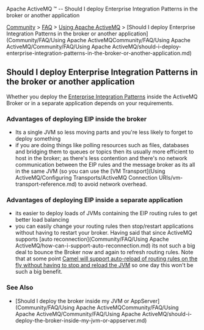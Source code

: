 Apache ActiveMQ ™ -- Should I deploy Enterprise Integration Patterns in the broker or another application 

[Community](community.md) > [FAQ](CommunityCommunity/Community/faq.md) > [Using Apache ActiveMQ](Community/FAQCommunity/FAQ/Community/FAQ/using-apache-activemq.md) > [Should I deploy Enterprise Integration Patterns in the broker or another application](Community/FAQ/Using Apache ActiveMQCommunity/FAQ/Using Apache ActiveMQ/Community/FAQ/Using Apache ActiveMQ/should-i-deploy-enterprise-integration-patterns-in-the-broker-or-another-application.md)


Should I deploy Enterprise Integration Patterns in the broker or another application
------------------------------------------------------------------------------------

Whether you deploy the [Enterprise Integration Patterns](Features/enterprise-integration-patterns.md) inside the ActiveMQ Broker or in a separate application depends on your requirements.

### Advantages of deploying EIP inside the broker

*   Its a single JVM so less moving parts and you're less likely to forget to deploy something
*   if you are doing things like polling resources such as files, databases and bridging them to queues or topics then its usually more efficient to host in the broker; as there's less contention and there's no network communication between the EIP rules and the message broker as its all in the same JVM (so you can use the [VM Transport](Using ActiveMQ/Configuring Transports/ActiveMQ Connection URIs/vm-transport-reference.md) to avoid network overhead.

### Advantages of deploying EIP inside a separate application

*   its easier to deploy loads of JVMs containing the EIP routing rules to get better load balancing
*   you can easily change your routing rules then stop/restart applications without having to restart your broker. Having said that since ActiveMQ supports [auto reconnection](Community/FAQ/Using Apache ActiveMQ/how-can-i-support-auto-reconnection.md) its not such a big deal to bounce the Broker now and again to refresh routing rules. Note that at some point [Camel will support auto-reload of routing rules on the fly without having to stop and reload the JVM](https://issues.apache.org/activemq/browse/CAMEL-234) so one day this won't be such a big benefit.

### See Also

*   [Should I deploy the broker inside my JVM or AppServer](Community/FAQ/Using Apache ActiveMQCommunity/FAQ/Using Apache ActiveMQ/Community/FAQ/Using Apache ActiveMQ/should-i-deploy-the-broker-inside-my-jvm-or-appserver.md)

